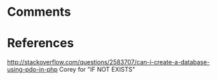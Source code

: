 # Comments

# References

http://stackoverflow.com/questions/2583707/can-i-create-a-database-using-pdo-in-php
Corey for "IF NOT EXISTS"